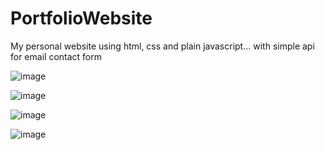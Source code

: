 # PortfolioWebsite
My personal website using html, css and plain javascript... with simple api for email contact form

![image](https://user-images.githubusercontent.com/42791801/159271027-2f20984b-0a2d-46ee-8fb9-ca0ff17e4eb1.png)

![image](https://user-images.githubusercontent.com/42791801/159271156-55da06ee-b3a6-468a-9a7f-2fbb18fbb950.png)

![image](https://user-images.githubusercontent.com/42791801/163674608-25c57dbc-9704-46a6-8ef2-ebc16cf65426.png)

![image](https://user-images.githubusercontent.com/42791801/159271275-25f1e7fa-038b-43ae-90a7-d183115e6107.png)
